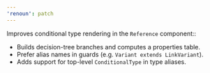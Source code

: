 ```yaml
---
'renoun': patch
---
```


Improves conditional type rendering in the `Reference` component::

- Builds decision-tree branches and computes a properties table.
- Prefer alias names in guards (e.g. `Variant extends LinkVariant`).
- Adds support for top-level `ConditionalType` in type aliases.
